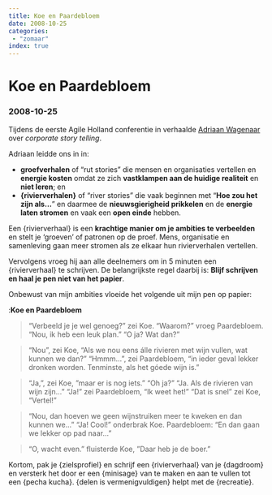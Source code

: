 ```yaml
---
title: Koe en Paardebloem
date: 2008-10-25
categories:
 - "zomaar"
index: true
---
```


# Koe en Paardebloem
### 2008-10-25

Tijdens de eerste Agile Holland conferentie in verhaalde [Adriaan Wagenaar](https://adriaanwagenaar.nl) over _corporate story telling_.

Adriaan leidde ons in in:
- **groefverhalen** of “rut stories” die mensen en organisaties vertellen en **energie kosten** omdat ze zich **vastklampen aan de huidige realiteit** en **niet leren**; en
- **{rivierverhalen}** of “river stories” die vaak beginnen met “**Hoe zou het zijn als…**” en daarmee de **nieuwsgierigheid prikkelen** en de **energie laten stromen** en vaak een **open einde** hebben.

Een {rivierverhaal} is een **krachtige manier om je ambities te verbeelden** en stelt je ‘groeven’ of patronen op de proef. Mens, organisatie en samenleving gaan meer stromen als ze elkaar hun rivierverhalen vertellen.

Vervolgens vroeg hij aan alle deelnemers om in 5 minuten een {rivierverhaal} te schrijven. De belangrijkste regel daarbij is: **Blijf schrijven en haal je pen niet van het papier**.

Onbewust van mijn ambities vloeide het volgende uit mijn pen op papier:

:**Koe en Paardebloem**
> “Verbeeld je je wel genoeg?” zei Koe. “Waarom?” vroeg Paardebloem. “Nou, ik heb een leuk plan.” “O ja? Wat dan?”

> “Nou”, zei Koe, “Als we nou eens álle rivieren met wijn vullen, wat kunnen we dan?” “Hmmm…”, zei Paardebloem, “in ieder geval lekker dronken worden. Tenminste, als het góede wijn is.”

> “Ja,”, zei Koe, ”maar er is nog iets.” “Oh ja?” “Ja. Als de rivieren van wijn zijn…” “Ja!” zei Paardebloem, “Ik weet het!” “Dat is snel” zei Koe, “Vertel!”

> “Nou, dan hoeven we geen wijnstruiken meer te kweken en dan kunnen we…” “Ja! Cool!” onderbrak Koe. Paardebloem: “En dan gaan we lekker op pad naar…”

> “O, wacht even.” fluisterde Koe, ”Daar heb je de boer.”

Kortom, pak je {zielsprofiel} en schrijf een {rivierverhaal} van je {dagdroom} en versterk het door er een {minisage} van te maken en aan te vullen tot een {pecha kucha}. {delen is vermenigvuldigen} helpt met de {recreatie}.
